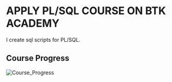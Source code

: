 # APPLY PL/SQL COURSE ON BTK ACADEMY

I create sql scripts for PL/SQL. 

## Course Progress

![Course_Progress](https://geps.dev/progress/27?dangerColor=800000&warningColor=ff9900&successColor=006600)
